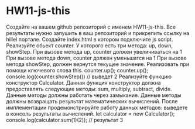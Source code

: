 # HW11-js-this
Создайте на вашем github репозиторий с именем HW11-js-this. Все результаты нужно запушить в ваш репозиторий и прикрепить ссылку на hillel портале.
Создайте index.html в котором подключите js script.
Реализуйте обьект counter. У которого есть три метода: up, down, showStep. 
При вызове метода up, counter должен увеличиваться на 1
При вызове метода down, counter должен уменьшатся на 1
При вызове метода showStep, должен вернутся текущее значение.
	Реализовать при помощи ключевого слова this.
	counter.up();
	counter.up();
	console.log(counter.showStep()) // выведет 2
Реализуйте функцию конструктор Calculator. Данная функция конструктор должна предоставлять следующие методы: sum, multiply, subtract, divide. Данные методы должны работать через замыкание. Данные методы должны возвращать результат математических вычислений. После имплементации продемонстрируйте работу данных методов: выведете в консоль результаты вычислений.
	let calculator = new Calculator();
	console.log(calculator.sum(1)(2)); // результат 3
